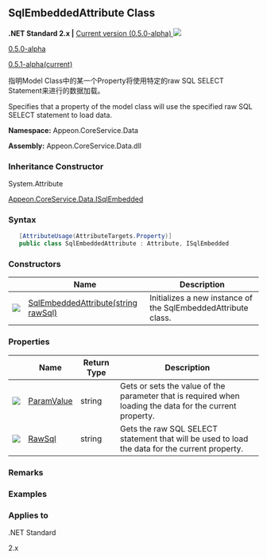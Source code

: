 ## **SqlEmbeddedAttribute Class**

**.NET Standard 2.x |**  <a href="javascript:void(0)" class="dropdown">Current version (0.5.0-alpha) <img src="~/images/dropdown.png"/></a>

<div class="otherversions"  value="versdiv">

<a href="javascript:void(0)">0.5.0-alpha</a>

<a href="javascript:void(0)">0.5.1-alpha(current)</a>

</div>

指明Model Class中的某一个Property将使用特定的raw SQL SELECT Statement来进行的数据加载。

Specifies that a property of the model class will use the specified raw SQL SELECT statement to load data.

 **Namespace:** Appeon.CoreService.Data

 **Assembly:** Appeon.CoreService.Data.dll

### **Inheritance Constructor**

System.Attribute

[Appeon.CoreService.Data.ISqlEmbedded](../../../ISqlEmbedded/ISqlEmbedded.html)

### **Syntax**

```c#
   [AttributeUsage(AttributeTargets.Property)]
   public class SqlEmbeddedAttribute : Attribute, ISqlEmbedded
```

### **Constructors**

|                           | Name                                                         | Description                                                         |
| ------------------------- | ------------------------------------------------------------ | ------------------------------------------------------------ |
| ![](~/images/method.jpeg) | [SqlEmbeddedAttribute(string rawSql)](Constructor/SqlEmbeddedAttribute.html) | Initializes a new instance of the SqlEmbeddedAttribute class. |

### **Properties**

|                             | Name                                   | Return Type | Description                                                         |
| --------------------------- | -------------------------------------- | -------- | ------------------------------------------------------------ |
| ![](~/images/property.jpeg) | [ParamValue](Property/ParamValue.html) | string   | Gets or sets the value of the parameter that is required when loading the data for the current property. |
| ![](~/images/property.jpeg) | [RawSql](Property/RawSql.html)         | string   | Gets the raw SQL SELECT statement that will be used to load the data for the current property. |

### **Remarks**



### **Examples**



### **Applies to**

.NET Standard 

2.x